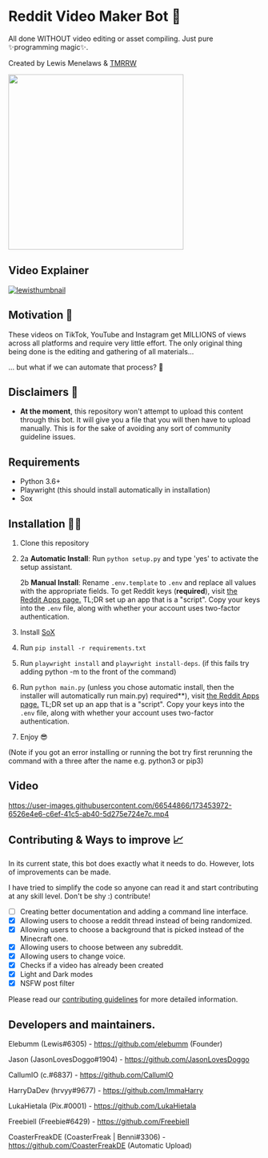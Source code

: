 # Reddit Video Maker Bot 🎥

All done WITHOUT video editing or asset compiling. Just pure ✨programming magic✨.

Created by Lewis Menelaws & [TMRRW](https://tmrrwinc.ca)

<a target="_blank" href="https://tmrrwinc.ca">
<picture>
  <source media="(prefers-color-scheme: dark)" srcset="https://user-images.githubusercontent.com/6053155/170528535-e274dc0b-7972-4b27-af22-637f8c370133.png">
  <source media="(prefers-color-scheme: light)" srcset="https://user-images.githubusercontent.com/6053155/170528582-cb6671e7-5a2f-4bd4-a048-0e6cfa54f0f7.png">
  <img src="https://user-images.githubusercontent.com/6053155/170528582-cb6671e7-5a2f-4bd4-a048-0e6cfa54f0f7.png" width="350">
</picture>

</a>

## Video Explainer

[![lewisthumbnail](https://user-images.githubusercontent.com/6053155/173631669-1d1b14ad-c478-4010-b57d-d79592a789f2.png)
](https://www.youtube.com/watch?v=3gjcY_00U1w)

## Motivation 🤔

These videos on TikTok, YouTube and Instagram get MILLIONS of views across all platforms and require very little effort.
The only original thing being done is the editing and gathering of all materials...

... but what if we can automate that process? 🤔

## Disclaimers 🚨

- **At the moment**, this repository won't attempt to upload this content through this bot. It will give you a file that
  you will then have to upload manually. This is for the sake of avoiding any sort of community guideline issues.

## Requirements

- Python 3.6+
- Playwright (this should install automatically in installation)
- Sox

## Installation 👩‍💻

1. Clone this repository
2. 2a **Automatic Install**: Run `python setup.py` and type 'yes' to activate the setup assistant.

   2b **Manual Install**: Rename `.env.template` to `.env` and replace all values with the appropriate fields. To get Reddit keys (**required**), visit [the Reddit Apps page.](https://www.reddit.com/prefs/apps) TL;DR set up an app that is a "script". Copy your keys into the `.env` file, along with whether your account uses two-factor authentication.

3. Install [SoX](https://sourceforge.net/projects/sox/files/sox/)
   
4. Run `pip install -r requirements.txt`

5. Run `playwright install` and `playwright install-deps`. (if this fails try adding python -m to the front of the command)

6. Run `python main.py` (unless you chose automatic install, then the installer will automatically run main.py)
   required\*\*), visit [the Reddit Apps page.](https://www.reddit.com/prefs/apps) TL;DR set up an app that is a "script".
   Copy your keys into the `.env` file, along with whether your account uses two-factor authentication.
7. Enjoy 😎

(Note if you got an error installing or running the bot try first rerunning the command with a three after the name e.g. python3 or pip3)
## Video

https://user-images.githubusercontent.com/66544866/173453972-6526e4e6-c6ef-41c5-ab40-5d275e724e7c.mp4

## Contributing & Ways to improve 📈

In its current state, this bot does exactly what it needs to do. However, lots of improvements can be made.

I have tried to simplify the code so anyone can read it and start contributing at any skill level. Don't be shy :) contribute!

- [ ] Creating better documentation and adding a command line interface.
- [x] Allowing users to choose a reddit thread instead of being randomized.
- [x] Allowing users to choose a background that is picked instead of the Minecraft one.
- [x] Allowing users to choose between any subreddit.
- [x] Allowing users to change voice.
- [x] Checks if a video has already been created
- [x] Light and Dark modes
- [x] NSFW post filter

Please read our [contributing guidelines](CONTRIBUTING.md) for more detailed information.

## Developers and maintainers.

Elebumm (Lewis#6305) - https://github.com/elebumm (Founder)

Jason (JasonLovesDoggo#1904) - https://github.com/JasonLovesDoggo

CallumIO (c.#6837) - https://github.com/CallumIO

HarryDaDev (hrvyy#9677) - https://github.com/ImmaHarry

LukaHietala (Pix.#0001) - https://github.com/LukaHietala

Freebiell (Freebie#6429) - https://github.com/FreebieII

CoasterFreakDE (CoasterFreak | Benni#3306) - https://github.com/CoasterFreakDE (Automatic Upload)

